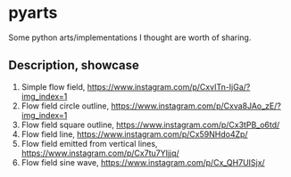 # pyarts
Some python arts/implementations I thought are worth of sharing.

## Description, showcase
1. Simple flow field, https://www.instagram.com/p/CxvITn-IjGa/?img_index=1
2. Flow field circle outline, https://www.instagram.com/p/Cxva8JAo_zE/?img_index=1
3. Flow field square outline, https://www.instagram.com/p/Cx3tPB_o6td/
4. Flow field line, https://www.instagram.com/p/Cx59NHdo4Zp/
5. Flow field emitted from vertical lines, https://www.instagram.com/p/Cx7tu7YIjjq/
6. Flow field sine wave, https://www.instagram.com/p/Cx_QH7UISjx/
